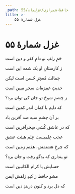 ```yaml
---
_path: حافظ-شیرازی/غزلیات/55
title: >-
    غزل شمارهٔ ۵۵
---
```

# غزل شمارهٔ ۵۵

<div class="b" id="bn1"><div class="m1"><p>خَمِ زلفِ تو دامِ کفر و دین است</p></div>
<div class="m2"><p>ز کارستانِ او یک شمه این است</p></div></div>
<div class="b" id="bn2"><div class="m1"><p>جمالت مُعجِزِ حُسن است لیکن</p></div>
<div class="m2"><p>حدیثِ غمزه‌ات سحرِ مبین است</p></div></div>
<div class="b" id="bn3"><div class="m1"><p>ز چشمِ شوخِ تو جان کی توان برد؟</p></div>
<div class="m2"><p>که دایم با کمان اندر کمین است</p></div></div>
<div class="b" id="bn4"><div class="m1"><p>بر آن چشمِ سیه صد آفرین باد</p></div>
<div class="m2"><p>که در عاشق کُشی سِحرآفرین است</p></div></div>
<div class="b" id="bn5"><div class="m1"><p>عجب عِلمیست عِلم هیئت عشق</p></div>
<div class="m2"><p>که چرخِ هشتمش، هفتم زمین است</p></div></div>
<div class="b" id="bn6"><div class="m1"><p>تو پنداری که بدگو رفت و جان برد؟</p></div>
<div class="m2"><p>حسابش با کرام الکاتبین است</p></div></div>
<div class="b" id="bn7"><div class="m1"><p>مشو حافظ ز کیدِ زلفش ایمن</p></div>
<div class="m2"><p>که دل برد و کنون دربندِ دین است</p></div></div>
